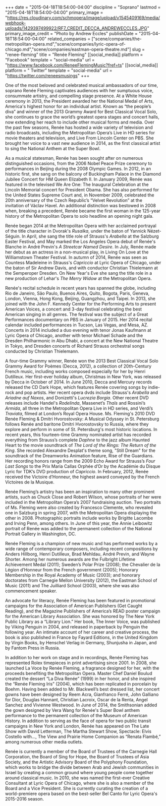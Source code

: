 +++
date = "2015-04-18T18:54:00-04:00"
discipline = "Soprano"
lastmod = "2015-04-18T18:54:00-04:00"
primary_image = "https://res.cloudinary.com/schmopera/image/upload/v1545409169/media/webhook-uploads/1429397499922/RF7_CREDIT_DECCA_ANDREWECCLES.JPG"
primary_image_credit = "Photo by Andrew Eccles"
publishDate = "2015-04-18T18:54:00-04:00"
related_companies = ["scene/companies/the-metropolitan-opera.md","scene/companies/lyric-opera-of-chicago.md","scene/companies/eastman-opera-theatre.md"]
slug = "renee-fleming"
title = "Renée Fleming"
[[social_media]]
platform = "Facebook"
template = "social-media"
url = "https://www.facebook.com/ReneeFlemingMusic?fref=ts"
[[social_media]]
platform = " Twitter"
template = "social-media"
url = "https://twitter.com/reneesmusings"
+++

One of the most beloved and celebrated musical ambassadors of our time, soprano Renée Fleming captivates audiences with her sumptuous voice, consummate artistry, and compelling stage presence. At a White House ceremony in 2013, the President awarded her the National Medal of Arts, America's highest honor for an individual artist. Known as “the people’s diva” and winner of the 2013 Grammy Award for Best Classical Vocal Solo, she continues to grace the world’s greatest opera stages and concert halls, now extending her reach to include other musical forms and media. Over the past few seasons, Renée has hosted a wide variety of television and radio broadcasts, including the Metropolitan Opera’s Live in HD series for movie theaters and television, and Live From Lincoln Center on PBS. She brought her voice to a vast new audience in 2014, as the first classical artist to sing the National Anthem at the Super Bowl.

As a musical statesman, Renée has been sought after on numerous distinguished occasions, from the 2006 Nobel Peace Prize ceremony to performances in Beijing during the 2008 Olympic Games. In 2012, in an historic first, she sang on the balcony of Buckingham Palace in the Diamond Jubilee Concert for HM Queen Elizabeth II. In January 2009, Renée was featured in the televised We Are One: The Inaugural Celebration at the Lincoln Memorial concert for President Obama. She has also performed for the United States Supreme Court and, in November 2009, celebrated the 20th anniversary of the Czech Republic’s “Velvet Revolution” at the invitation of Václav Havel. An additional distinction was bestowed in 2008 when, breaking a precedent, Renée became the first woman in the 125-year history of the Metropolitan Opera to solo headline an opening night gala.

Renée began 2014 at the Metropolitan Opera with her acclaimed portrayal of the title character in Dvorak's *Rusalka*, under the baton of Yannick Nézet-Séguin. In April, she sang the title role of Strauss's *Arabella* at the Salzburg Easter Festival, and May marked the Los Angeles Opera debut of Renée's Blanche in André Previn's *A Streetcar Named Desire*. In July, Renée made her debut as an actress in a non-musical play, in Living On Love at the Williamstown Theater Festival. In autumn of 2014, Renée was seen as Countess Madeleine in Strauss's *Capriccio* at Lyric Opera of Chicago, under the baton of Sir Andrew Davis, and with conductor Christian Thielemann at the Semperoper Dresden. On New Year's Eve she sang the title role in a new production of Lehar's *The Merry Widow* at the Metropolitan Opera.  

Renée's recital schedule in recent years has spanned the globe, including Rio de Janeiro, São Paulo, Buenos Aires, Quito, Bogota,  Paris, Geneva, London, Vienna, Hong Kong, Beijing, Guangzhou, and Taipei. In 2013, she joined with the John F. Kennedy Center for the Performing Arts to present American Voices, a concert and 3-day festival celebrating the best American singing in all genres. The festival was the subject of a Great Performances documentary on PBS in January of 2015. Her 2014 recital calendar included performances in Tucson, Las Vegas, and Mesa, AZ. Concerts in 2014 included a duo evening with tenor Jonas Kaufmann at Lyric Opera of Chicago, another with tenor Michael Schade and the Dresden Philharmonic in Abu Dhabi, a concert at the New National Theatre in Tokyo, and Dresden concerts of Richard Strauss orchestral songs conducted by Christian Thielemann. 

A four-time Grammy winner, Renée won the 2013 Best Classical Vocal Solo Grammy Award for Poèmes (Decca, 2012), a collection of 20th-Century French music, including works composed especially for her by Henri Dutilleux. Her first-ever holiday album, Christmas in New York, was released by Decca in October of 2014.  In June 2010, Decca and Mercury records released the CD Dark Hope, which features Renée covering songs by indie-rock and pop artists. Her recent opera dvds include Strauss's *Arabella* and *Ariadne auf Naxos*, and Donizetti's *Lucrezia Borgia*. Other recent DVD releases include Handel's *Rodelinda*, Massenet’s *Thaïs* and Rossini’s *Armida*, all three in the Metropolitan Opera Live in HD series, and Verdi’s *Traviata*, filmed at London’s Royal Opera House. Ms. Fleming's 2010 DVD Renée Fleming & Dmitri Hvorostovsky: A Musical Odyssey in St. Petersburg follows Renée and baritone Dmitri Hvorostovsky to Russia, where they explore and perform in some of St. Petersburg's most historic locations. In recent years, this fourteen-time Grammy nominated artist has recorded everything from Strauss’s complete *Daphne* to the jazz album Haunted Heart to the movie soundtrack of *The Lord of the Rings: The Return of the King*. She recorded Alexandre Desplat's theme song, "Still Dream" for the soundtrack of the Dreamworks Animation feature, Rise of the Guardians. Her recording honors range from the 2009 Echo Award for Strauss’s *Four Last Songs* to the Prix Maria Callas Orphée d’Or by the Académie du Disque Lyric for TDK’s DVD production of *Capriccio*. In February, 2012, Renée received the Victoire d’Honneur, the highest award conveyed by the French Victoires de la Musique.

Renée Fleming’s artistry has been an inspiration to many other prominent artists, such as Chuck Close and Robert Wilson, whose portraits of her were included in the Metropolitan Opera’s 2007 fundraising auction. Two portraits of Ms. Fleming were also created by Francesco Clemente, who revealed one in Salzburg in spring 2007, with the Metropolitan Opera displaying the other in 2008. Photographic portraits include works by Brigitte Lacombe and Irving Penn, among others. In June of this year, the Annie Leibowitz portrait of Renée was added to the permanent collection of the National Portrait Gallery in Washington, DC. 

Renée Fleming is a champion of new music and has performed works by a wide range of contemporary composers, including recent compositions by Anders Hillborg, Henri Dutilleux, Brad Mehldau, André Previn, and Wayne Shorter. Among her numerous awards are the Fulbright Lifetime Achievement Medal (2011); Sweden’s Polar Prize (2008); the Chevalier de la Légion d’Honneur from the French government (2005); Honorary Membership in the Royal Academy of Music (2003); and honorary doctorates from Carnegie Mellon University (2012), the Eastman School of Music (2011) and The Juilliard School (2003), where she was also commencement speaker.

An advocate for literacy, Renée Fleming has been featured in promotional campaigns for the Association of American Publishers (Get Caught Reading), and the Magazine Publishers of America’s READ poster campaign for the American Library Association. She was honored by The New York Public Library as a “Library Lion.” Her book, The Inner Voice, was published by Viking Penguin in 2004, and released in paperback by Penguin the following year. An intimate account of her career and creative process, the book is also published in France by Fayard Editions, in the United Kingdom by Virgin Books, by Henschel Verlag in Germany, Shunjusha in Japan, and by Fantom Press in Russia.

In addition to her work on stage and in recordings, Renée Fleming has represented Rolex timepieces in print advertising since 2001. In 2008, she launched La Voce by Renée Fleming, a fragrance designed for her, with the proceeds benefiting the Metropolitan Opera. Master Chef Daniel Boulud created the dessert “La Diva Renée” (1999) in her honor, and she inspired the “Renée Fleming Iris” (2004), which has been replicated in porcelain by Boehm. Having been added to Mr. Blackwell’s best dressed list, her concert gowns have been designed by Reem Acra, Gianfranco Ferré, John Galliano for Dior, Douglas Hannant, Christian Lacroix, Oscar de la Renta, Angel Sanchez and Vivienne Westwood. In June of 2014, the Smithsonian added the gown designed by Vera Wang for Renée's Super Bowl anthem performance to the permanent collection of the Museum of American History. In addition to serving as the face of opera for two public transit campaigns in New York and London, Renée has appeared on The Late Show with David Letterman, The Martha Stewart Show, Spectacle: Elvis Costello with…, The View and Prairie Home Companion as “Renata Flambé,” among numerous other media outlets.

Renée is currently a member of the Board of Trustees of the Carnegie Hall Corporation, the Board of Sing for Hope, the Board of Trustees of Asia Society, and the Artistic Advisory Board of the Polyphony Foundation, which works to bridge the divide between Arab and Jewish communities in Israel by creating a common ground where young people come together around classical music. In 2010, she was named the first-ever Creative Consultant at Lyric Opera of Chicago, where she is also a member of the Board and a Vice President. She is currently curating the creation of a world-premiere opera based on the best-seller Bel Canto for Lyric Opera's 2015-2016 season.
